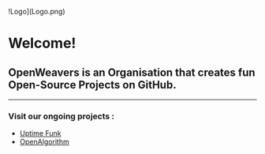 !Logo](Logo.png) 

# Welcome!

## OpenWeavers is an Organisation that creates fun Open-Source Projects on GitHub.

***

### Visit our ongoing projects :

* [Uptime Funk](https://github.com/OpenWeavers/UptimeFunk) 
* [OpenAlgorithm](https://github.com/OpenWeavers/OpenAlgorithm)

